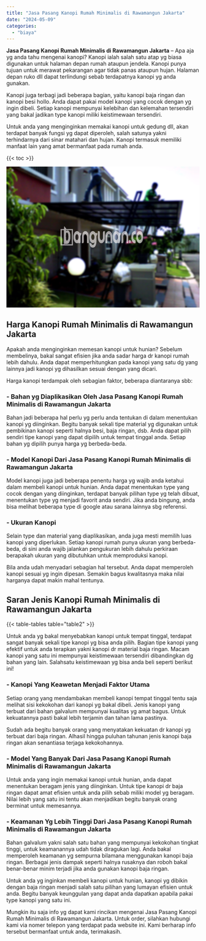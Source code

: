 ```yaml
---
title: "Jasa Pasang Kanopi Rumah Minimalis di Rawamangun Jakarta"
date: "2024-05-09"
categories: 
  - "biaya"
---
```


**Jasa Pasang Kanopi Rumah Minimalis di Rawamangun Jakarta** – Apa aja yg anda tahu mengenai kanopi? Kanopi ialah salah satu atap yg biasa digunakan untuk halaman depan rumah ataupun jendela. Kanopi punya tujuan untuk merawat pekarangan agar tidak panas ataupun hujan. Halaman depan ruko dll dapat terlindungi sebab terdapatnya kanopi yg anda gunakan.

Kanopi juga terbagi jadi beberapa bagian, yaitu kanopi baja ringan dan kanopi besi hollo. Anda dapat pakai model kanopi yang cocok dengan yg ingin dibeli. Setiap kanopi mempunyai kelebihan dan kelemahan tersendiri yang bakal jadikan type kanopi miliki keistimewaan tersendiri.

Untuk anda yang menginginkan memakai kanopi untuk gedung dll, akan terdapat banyak fungsi yg dapat diperoleh, salah satunya yakni terhindarnya dari sinar matahari dan hujan. Kanopi termasuk memiliki manfaat lain yang amat bermanfaat pada rumah anda.

{{< toc >}}

![Jasa Pasang Kanopi Rumah Minimalis di Rawamangun Jakarta](/images/harga-kanopi-minimalis-47.png)

## Harga Kanopi Rumah Minimalis di Rawamangun Jakarta

Apakah anda menginginkan memesan kanopi untuk hunian? Sebelum membelinya, bakal sangat efisien jika anda sadar harga dr kanopi rumah lebih dahulu. Anda dapat memperhitungkan pada kanopi yang satu dg yang lainnya jadi kanopi yg dihasilkan sesuai dengan yang dicari.

Harga kanopi terdampak oleh sebagian faktor, beberapa diantaranya sbb:

### \- Bahan yg Diaplikasikan Oleh Jasa Pasang Kanopi Rumah Minimalis di Rawamangun Jakarta

Bahan jadi beberapa hal perlu yg perlu anda tentukan di dalam menentukan kanopi yg diinginkan. Begitu banyak sekali tipe material yg digunakan untuk pembikinan kanopi seperti halnya besi, baja ringan, dsb. Anda dapat pilih sendiri tipe kanopi yang dapat dipilih untuk tempat tinggal anda. Setiap bahan yg dipilih punya harga yg berbeda-beda.

### \- Model Kanopi Dari Jasa Pasang Kanopi Rumah Minimalis di Rawamangun Jakarta

Model kanopi juga jadi beberapa penentu harga yg wajib anda ketahui dalam membeli kanopi untuk hunian. Anda dapat menentukan type yang cocok dengan yang diinginkan, terdapat banyak pilihan type yg telah dibuat, menentukan type yg menjadi favorit anda sendiri. Jika anda bingung, anda bisa melihat beberapa type di google atau sarana lainnya sbg referensi.

### \- Ukuran Kanopi

Selain type dan material yang diaplikasikan, anda juga mesti memilih luas kanopi yang diperlukan. Setiap kanopi rumah punya ukuran yang berbeda-beda, di sini anda wajib jalankan pengukuran lebih dahulu perkiraan berapakah ukuran yang dibutuhkan untuk memproduksi kanopi.

Bila anda udah menyadari sebagian hal tersebut. Anda dapat memperoleh kanopi sesuai yg ingin dipesan. Semakin bagus kwalitasnya maka nilai harganya dapat makin mahal tentunya.

## Saran Jenis Kanopi Rumah Minimalis di Rawamangun Jakarta

{{< table-tables table="table2" >}}

Untuk anda yg bakal menyebabkan kanopi untuk tempat tinggal, terdapat sangat banyak sekali tipe kanopi yg bisa anda pilih. Bagian tipe kanopi yang efektif untuk anda terapkan yakni kanopi dr material baja ringan. Macam kanopi yang satu ini mempunyai keistimewaan tersendiri dibandingkan dg bahan yang lain. Salahsatu keistimewaan yg bisa anda beli seperti berikut ini!

### \- Kanopi Yang Keawetan Menjadi Faktor Utama

Setiap orang yang mendambakan membeli kanopi tempat tinggal tentu saja melihat sisi kekokohan dari kanopi yg bakal dibeli. Jenis kanopi yang terbuat dari bahan galvalum mempunyai kualitas yg amat bagus. Untuk kekuatannya pasti bakal lebih terjamin dan tahan lama pastinya.

Sudah ada begitu banyak orang yang menyatakan kekuatan dr kanopi yg terbuat dari baja ringan. Alhasil hingga puluhan tahunan jenis kanopi baja ringan akan senantiasa terjaga kekokohannya.

### \- Model Yang Banyak Dari Jasa Pasang Kanopi Rumah Minimalis di Rawamangun Jakarta

Untuk anda yang ingin memakai kanopi untuk hunian, anda dapat menentukan beragam jenis yang diinginkan. Untuk tipe kanopi dr baja ringan dapat amat efisien untuk anda pilih sebab miliki model yg beragam. Nilai lebih yang satu ini tentu akan menjadikan begitu banyak orang berminat untuk memesannya.

### \- Keamanan Yg Lebih Tinggi Dari Jasa Pasang Kanopi Rumah Minimalis di Rawamangun Jakarta

Bahan galvalum yakni salah satu bahan yang mempunyai kekokohan tingkat tinggi, untuk keamanannya udah tidak diragukan lagi. Anda bakal memperoleh keamanan yg sempurna bilamana menggunakan kanopi baja ringan. Berbagai jenis dampak seperti halnya rusaknya dan roboh bakal benar-benar minim terjadi jika anda gunakan kanopi baja ringan.

Untuk anda yg inginkan membeli kanopi untuk hunian, kanopi yg dibikin dengan baja ringan menjadi salah satu pilihan yang lumayan efisien untuk anda. Begitu banyak keunggulan yang dapat anda dapatkan apabila pakai type kanopi yang satu ini.

Mungkin itu saja info yg dapat kami rincikan mengenai Jasa Pasang Kanopi Rumah Minimalis di Rawamangun Jakarta. Untuk order, silahkan hubungi kami via nomer telepon yang terdapat pada website ini. Kami berharap info tersebut bermanfaat untuk anda, terimakasih.
